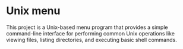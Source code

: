 # Unix menu
 This project is a Unix-based menu program that provides a simple command-line interface for performing common Unix operations like viewing files, listing directories, and executing basic shell commands.
